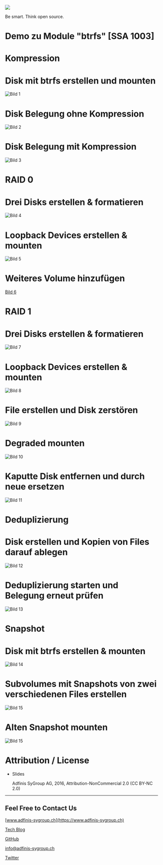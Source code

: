![](pics_02/adfinis_sygroup_logo.png)

Be smart. Think open source.

# Demo zu Module "btrfs" [SSA 1003]

# Kompression

# Disk mit btrfs erstellen und mounten

![Bild 1](pics_02/demo1.png)

# Disk Belegung ohne Kompression

![Bild 2](pics_02/demo2.png)

# Disk Belegung mit Kompression

![Bild 3](pics_02/demo3.png)

# RAID 0

# Drei Disks erstellen & formatieren

![Bild 4](pics_02/demo4.png)

# Loopback Devices erstellen & mounten

![Bild 5](pics_02/demo5.png)

# Weiteres Volume hinzufügen

[Bild 6](pics_02/demo6.png)

# RAID 1

# Drei Disks erstellen & formatieren

![Bild 7](pics_02/demo7.png)

# Loopback Devices erstellen & mounten

![Bild 8](pics_02/demo8.png)

# File erstellen und Disk zerstören

![Bild 9](pics_02/demo9.png)

# Degraded mounten

![Bild 10](pics_02/demo10.png)

# Kaputte Disk entfernen und durch neue ersetzen

![Bild 11](pics_02/demo11.png)

# Deduplizierung

# Disk erstellen und Kopien von Files darauf ablegen

![Bild 12](pics_02/demo12.png)

# Deduplizierung starten und Belegung erneut prüfen

![Bild 13](pics_02/demo13.png)

# Snapshot

# Disk mit btrfs erstellen & mounten

![Bild 14](pics_02/demo14.png)

# Subvolumes mit Snapshots von zwei verschiedenen Files erstellen

![Bild 15](pics_02/demo15.png)

# Alten Snapshot mounten

![Bild 15](pics_02/demo16.png)

# Attribution / License

* Slides

  Adfinis SyGroup AG, 2016, Attribution-NonCommercial 2.0 (CC BY-NC 2.0)

---

## Feel Free to Contact Us

[www.adfinis-sygroup.ch](https://www.adfinis-sygroup.ch)

[Tech Blog](https://www.adfinis-sygroup.ch/blog)

[GitHub](https://github.com/adfinis-sygroup)

<info@adfinis-sygroup.ch>

[Twitter](https://twitter.com/adfinissygroup)
